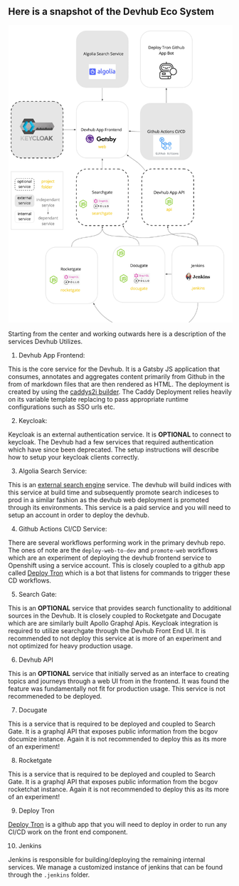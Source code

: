 ## Here is a snapshot of the Devhub Eco System

![diagram](./Diagram.jpg)


Starting from the center and working outwards here is a description of the services Devhub Utilizes.



1. Devhub App Frontend:

This is the core service for the Devhub. It is a Gatsby JS application that consumes, annotates and aggregates content primarily from Github in the from of markdown files that are then rendered as HTML. The deployment is created by using the [caddys2i builder](https://github.com/bcgov/s2i-caddy-nodejs). The Caddy Deployment relies heavily on its variable template replacing to pass appropriate runtime configurations such as SSO urls etc. 

2. Keycloak:

Keycloak is an external authentication service. It is **OPTIONAL** to connect to keycloak. The Devhub had a few services that required authentication which have since been deprecated. The setup instructions will describe how to setup your keycloak clients correctly. 

3. Algolia Search Service:

This is an [external search engine](https://algolia.com) service. The devhub will build indices with this service at build time and subsequently promote search indiceses to prod in a similar fashion as the devhub web deployment is promoted through its environments. This service is a paid service and you will need to setup an account in order to deploy the devhub.

4. Github Actions CI/CD Service:

There are several workflows performing work in the primary devhub repo. The ones of note are the `deploy-web-to-dev` and `promote-web` workflows which are an experiment of deploying the devhub frontend service to Openshift using a service account. This is closely coupled to a github app called [Deploy Tron](https://github.com/patricksimonian/deploy-tron) which is a bot that listens for commands to trigger these CD workflows. 


5. Search Gate:

This is an **OPTIONAL** service that provides search functionality to additional sources in the Devhub. It is closely coupled to Rocketgate and Docugate which are are similarly built Apollo Graphql Apis. Keycloak integration is required to utilize searchgate through the Devhub Front End UI. It is recommended to not deploy this service at is more of an experiment and not optimized for heavy production usage. 

6. Devhub API

This is an **OPTIONAL** service that initially served as an interface to creating topics and journeys through a web UI from in the frontend. It was found the feature was fundamentally not fit for production usage. This service is not recommeneded to be deployed. 

7. Docugate

This is a service that is required to be deployed and coupled to Search Gate. It is a graphql API that exposes public information from the bcgov documize instance. Again it is not recommended to deploy this as its more of an experiment!

8. Rocketgate

This is a service that is required to be deployed and coupled to Search Gate. It is a graphql API that exposes public information from the bcgov rocketchat instance. Again it is not recommended to deploy this as its more of an experiment!

9. Deploy Tron

 [Deploy Tron](https://github.com/patricksimonian/deploy-tron) is a github app that you will need to deploy in order to run any CI/CD work on the front end component. 

10. Jenkins

Jenkins is responsible for building/deploying the remaining internal services. We manage a customized instance of jenkins that can be found through the `.jenkins` folder. 
